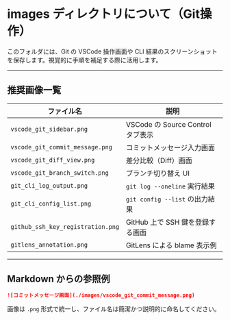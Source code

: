 # images ディレクトリについて（Git操作）

このフォルダには、Git の VSCode 操作画面や CLI 結果のスクリーンショットを保存します。視覚的に手順を補足する際に活用します。

---

## 推奨画像一覧

| ファイル名 | 説明 |
|------------|------|
| `vscode_git_sidebar.png` | VSCode の Source Control タブ表示 |
| `vscode_git_commit_message.png` | コミットメッセージ入力画面 |
| `vscode_git_diff_view.png` | 差分比較（Diff）画面 |
| `vscode_git_branch_switch.png` | ブランチ切り替え UI |
| `git_cli_log_output.png` | `git log --oneline` 実行結果 |
| `git_cli_config_list.png` | `git config --list` の出力結果 |
| `github_ssh_key_registration.png` | GitHub 上で SSH 鍵を登録する画面 |
| `gitlens_annotation.png` | GitLens による blame 表示例 |

---

## Markdown からの参照例

```markdown
![コミットメッセージ画面](./images/vscode_git_commit_message.png)
```

画像は `.png` 形式で統一し、ファイル名は簡潔かつ説明的に命名してください。
